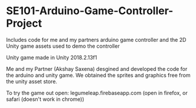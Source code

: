 # SE101-Arduino-Game-Controller-Project
Includes code for me and my partners arduino game controller and the 2D Unity game assets used to demo the controller 


Unity game made in Unity 2018.2.13f1

Me and my Partner (Akshay Saxena) desgined and developed the code for the arduino and unity game. We obtained the sprites and graphics free from the unity asset store.

To try the game out open: legumeleap.firebaseapp.com (open in firefox, or safari (doesn't work in chrome))



